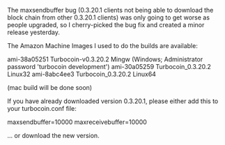 The maxsendbuffer bug (0.3.20.1 clients not being able to download the block chain from other 0.3.20.1 clients) was only going to get
worse as people upgraded, so I cherry-picked the bug fix and created a minor release yesterday.

The Amazon Machine Images I used to do the builds are available:

  ami-38a05251   Turbocoin-v0.3.20.2 Mingw    (Windows; Administrator password 'turbocoin development')
  ami-30a05259   Turbocoin_0.3.20.2 Linux32
  ami-8abc4ee3   Turbocoin_0.3.20.2 Linux64

(mac build will be done soon)

If you have already downloaded version 0.3.20.1, please either add this to your turbocoin.conf file:

  maxsendbuffer=10000
  maxreceivebuffer=10000

... or download the new version.
